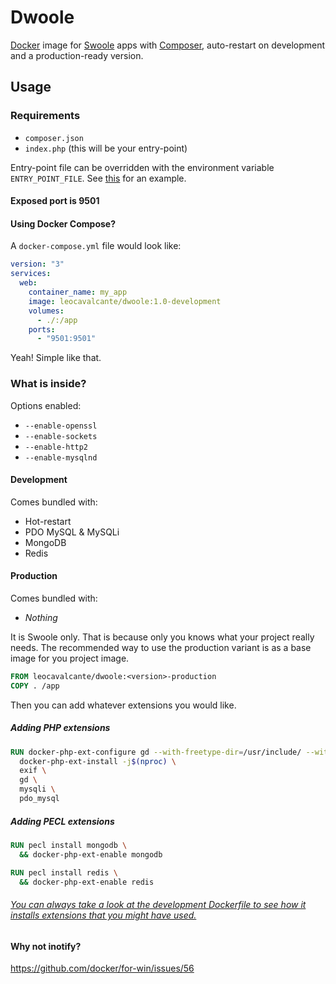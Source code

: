 # Dwoole

[Docker](https://www.docker.com/) image for [Swoole](https://www.swoole.co.uk/) apps with [Composer](https://getcomposer.org/), auto-restart on development and a production-ready version.

## Usage

### Requirements

- `composer.json`
- `index.php` (this will be your entry-point)

Entry-point file can be overridden with the environment variable `ENTRY_POINT_FILE`. See [this](https://github.com/leocavalcante/siler/blob/master/examples/swoole-chat/docker-compose.yml) for an example.

#### Exposed port is 9501

#### Using Docker Compose?

A `docker-compose.yml` file would look like:

```yaml
version: "3"
services:
  web:
    container_name: my_app
    image: leocavalcante/dwoole:1.0-development
    volumes:
      - ./:/app
    ports:
      - "9501:9501"
```

Yeah! Simple like that.

### What is inside?

Options enabled:

- `--enable-openssl`
- `--enable-sockets`
- `--enable-http2`
- `--enable-mysqlnd`

#### Development

Comes bundled with:

- Hot-restart
- PDO MySQL & MySQLi
- MongoDB
- Redis

#### Production

Comes bundled with:

- _Nothing_

It is Swoole only. That is because only you knows what your project really needs.
The recommended way to use the production variant is as a base image for you project image.

```Dockerfile
FROM leocavalcante/dwoole:<version>-production
COPY . /app
```

Then you can add whatever extensions you would like.

##### Adding PHP extensions

```Dockerfile
RUN docker-php-ext-configure gd --with-freetype-dir=/usr/include/ --with-jpeg-dir=/usr/include/ && \
  docker-php-ext-install -j$(nproc) \
  exif \
  gd \
  mysqli \
  pdo_mysql
```

##### Adding PECL extensions

```Dockerfile
RUN pecl install mongodb \
  && docker-php-ext-enable mongodb
```

```Dockerfile
RUN pecl install redis \
  && docker-php-ext-enable redis
```

###### [You can always take a look at the development Dockerfile to see how it installs extensions that you might have used.](https://github.com/leocavalcante/dwoole/blob/master/development/Dockerfile)

#### Why not inotify?

https://github.com/docker/for-win/issues/56
